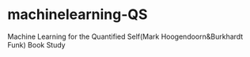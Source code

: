 # machinelearning-QS
Machine Learning for the Quantified Self(Mark Hoogendoorn&amp;Burkhardt Funk) Book Study 
